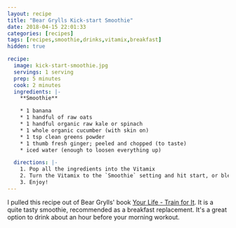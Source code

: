 ```yaml
---
layout: recipe
title: "Bear Grylls Kick-start Smoothie"
date: 2018-04-15 22:01:33
categories: [recipes]
tags: [recipes,smoothie,drinks,vitamix,breakfast]
hidden: true

recipe:
  image: kick-start-smoothie.jpg
  servings: 1 serving
  prep: 5 minutes
  cook: 2 minutes
  ingredients: |-
    **Smoothie**

    * 1 banana
    * 1 handful of raw oats
    * 1 handful organic raw kale or spinach
    * 1 whole organic cucumber (with skin on)
    * 1 tsp clean greens powder
    * 1 thumb fresh ginger; peeled and chopped (to taste)
    * iced water (enough to loosen everything up)

  directions: |-
    1. Pop all the ingredients into the Vitamix
    2. Turn the Vitamix to the `Smoothie` setting and hit start, or blend on high for a few minutes.
    3. Enjoy!
---
```


I pulled this recipe out of Bear Grylls' book [Your Life - Train for It](http://a.co/1kQSnmX
). It is a quite tasty smoothie, recommended as a breakfast replacement. It's a great option to drink about an hour before your morning workout.
